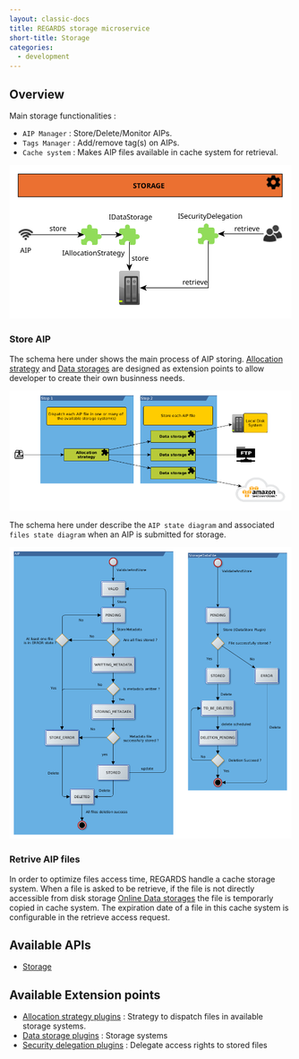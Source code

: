 ```yaml
---
layout: classic-docs
title: REGARDS storage microservice
short-title: Storage
categories:
  - development
---
```


## Overview

Main storage functionalities :
 - `AIP Manager` : Store/Delete/Monitor AIPs.
 - `Tags Manager` : Add/remove tag(s) on AIPs.
 - `Cache system` : Makes AIP files available in cache system for retrieval.

 ![](/assets/schemas/microservices/storage.svg)

### Store AIP

The schema here under shows the main process of AIP storing. [Allocation strategy](/development/regards/storage/plugins/allocation-strategy-plugins) and [Data storages](/development/regards/storage/plugins/data-storage-plugins) are designed as extension points to allow developer to create their own businness needs.

![](/assets/schemas/storage/sto-store-aip-simple.png)

The schema here under describe the `AIP state diagram` and associated `files state diagram` when an AIP is submitted for storage.

![](/assets/schemas/storage/sto-store-aip-datafile-states.png)

### Retrive AIP files

In order to optimize files access time, REGARDS handle a cache storage system. When a file is asked to be retrieve, if the file is not directly accessible from disk storage [Online Data storages](/development/regards/storage/plugins/data-storage-plugins) the file is temporarly copied in cache system. The expiration date of a file in this cache system is configurable in the retrieve access request.

## Available APIs

- [Storage](/development/regards/storage/api/storage-api/)

## Available Extension points

- [Allocation strategy plugins](/development/regards/storage/plugins/allocation-strategy-plugins) : Strategy to dispatch files in available storage systems.
- [Data storage plugins](/development/regards/storage/plugins/data-storage-plugins) : Storage systems
- [Security delegation plugins](/development/regards/storage/plugins/security-delegation-plugins) : Delegate access rights to stored files


